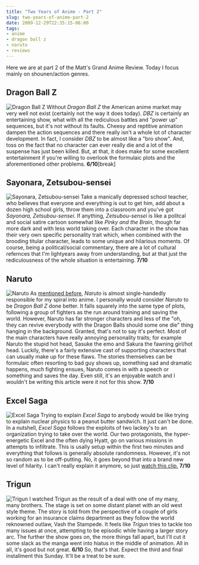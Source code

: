 ```yaml
---
title: "Two Years of Anime - Part 2"
slug: two-years-of-anime-part-2
date: 2009-12-29T22:35:15-06:00
tags:
- anime
- dragon ball z
- naruto
- reviews
---
```

Here we are at part 2 of the Matt's Grand Anime Review. Today I focus mainly on shounen/action genres.
## Dragon Ball Z
![](http://images.dxprog.com/blog/reviews09_dragon_ball_z.jpg "Dragon Ball Z")
Without _Dragon Ball Z_ the American anime market may very well not exist (certainly not the way it does today). _DBZ_ is certainly an entertaining show, what with all the rediculous battles and "power up" sequences, but it's not without its faults. Cheesy and reptitive animation dampen the action sequences and there really isn't a whole lot of character development. In fact, I consider _DBZ_ to be almost like a "bro show". And, toss on the fact that no character can ever really die and a lot of the suspense has just been killed. But, at that, it does make for some excellent entertainment if you're willing to overlook the formulaic plots and the aforementioned other problems. **6/10**[break]
## Sayonara, Zetsubou-sensei
![](http://images.dxprog.com/blog/reviews09_zetsubou_sensei.jpg "Sayonara, Zetsubou-sensei")
Take a manically depressed school teacher, who believes that everyone and everything is out to get him, add about a dozen high school girls, throw them into a classroom and you've got _Sayonara, Zetsubou-sensei_. If anything, _Zetsubou-sensei_ is like a politcal and social satire cartoon somewhat like _Pinky and the Brain_, though far more dark and with less world taking over. Each character in the show has their very own specific personality trait which, when combined with the brooding titular character, leads to some unique and hilarious moments. Of course, being a political/social commentary, there are a lot of cultural refernces that I'm lightyears away from understanding, but at that just the rediculousness of the whole situation is entertaining. **7/10**
## Naruto
![](http://images.dxprog.com/blog/reviews09_naruto.jpg "Naruto")
As [mentioned before](http://dxprog.com/entry/perhaps-some-dusting-is-required/), _Naruto_ is almost single-handedly responsible for my spiral into anime. I personally would consider _Naruto_ to be _Dragon Ball Z_ done better. It falls squarely into the same type of plots, following a group of fighters as the run around training and saving the world. However, Naruto has far stronger characters and less of the "oh, they can revive everybody with the Dragon Balls should some one die" thing hanging in the background. Granted, that's not to say it's perfect. Most of the main characters have really annoying personality traits; for example Naruto the stupid hot head, Sasuke the emo and Sakura the fawning girl/hot head. Luckily, there's a fairly extensive cast of supporting characters that can usually make up for these flaws. The stories themselves can be formulaic often resorting to bad guy shows up, something sad and dramatic happens, much fighting ensues, Naruto comes in with a speech or something and saves the day. Even still, it's an enjoyable watch and I wouldn't be writing this article were it not for this show. **7/10**
## Excel Saga
![](http://images.dxprog.com/blog/reviews09_excel_saga.jpg "Excel Saga")
Trying to explain _Excel Saga_ to anybody would be like trying to explain nuclear physics to a peanut butter sandwich. It just can't be done. In a nutshell, _Excel Saga_ follows the exploits of two lackey's to an organization trying to take over the world. Our two protagonists, the hyper-energetic Excel and the often dying Hyatt, go on various missions in attempts to infiltrate. This is usally setup within the first two minutes and everything that follows is generally absolute randomness. However, it's not so random as to be off-putting. No, it goes beyond that into a brand new level of hilarity. I can't really explain it anymore, so just [watch this clip.](http://www.youtube.com/watch?v=7x39Jp-z61M) **7/10**
## Trigun
![](http://images.dxprog.com/blog/reviews09_trigun.jpg "Trigun")
I watched Trigun as the result of a deal with one of my many, many brothers. The stage is set on some distant planet with an old west style theme. The story is told from the perspective of a couple of girls working for an insurance claims department as they follow the world reknowned outlaw, Vash the Stampede. It feels like _Trigun_ tries to tackle too many issues at once, attempting to be episodic while having a larger story arc. The further the show goes on, the more things fall apart, but I'll cut it some slack as the manga went into hiatus in the middle of animation. All in all, it's good but not great. **6/10**
So, that's that. Expect the third and final installment this Sunday. It'll be a treat to be sure.
